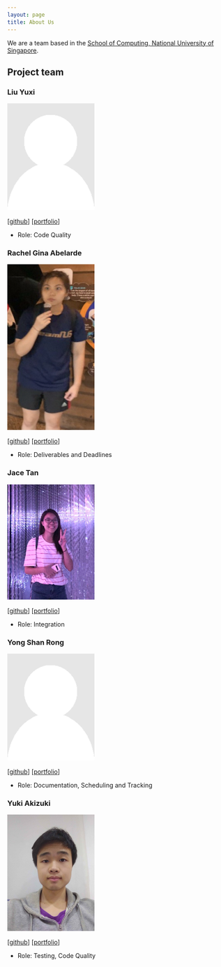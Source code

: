 ```yaml
---
layout: page
title: About Us
---
```


We are a team based in the [School of Computing, National University of Singapore](http://www.comp.nus.edu.sg).

## Project team

### Liu Yuxi

<img src="images/liuyxxy.png" width="200px">

[[github](http://github.com/liuyxxy)]
[[portfolio](team/liuyxxy.md)]

* Role: Code Quality

### Rachel Gina Abelarde

<img src="images/rgabelarde.png" width="200px">

[[github](http://github.com/rgabelarde)]
[[portfolio](team/rgabelarde.md)]

* Role: Deliverables and Deadlines

### Jace Tan

<img src="images/jacetjy.png" width="200px">

[[github](http://github.com/jacetjy)]
[[portfolio](team/jacetjy.md)]

* Role: Integration

### Yong Shan Rong

<img src="images/ysr25.png" width="200px">

[[github](http://github.com/ysr25)]
[[portfolio](team/ysr25.md)]

* Role: Documentation, Scheduling and Tracking

### Yuki Akizuki

<img src="images/yuki-cell.png" width="200px">

[[github](http://github.com/yuki-cell)]
[[portfolio](team/yuki-cell.md)]

* Role: Testing, Code Quality
